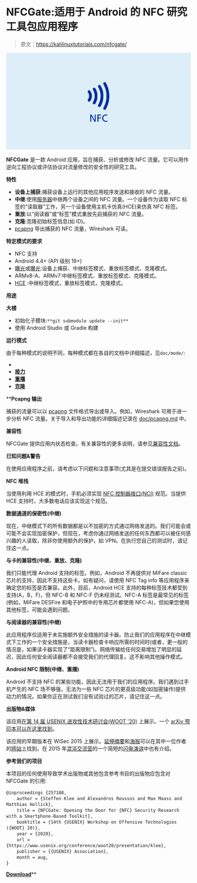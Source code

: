 # NFCGate:适用于 Android 的 NFC 研究工具包应用程序

> 原文：<https://kalilinuxtutorials.com/nfcgate/>

[![NFCGate : An NFC Research Toolkit Application For Android](img//09af06fce4a22d177d8f3702f5bebb84.png "NFCGate : An NFC Research Toolkit Application For Android")](https://1.bp.blogspot.com/-0LW777zyJEo/X6_mqkgzS8I/AAAAAAAAH_Q/xxRvwA3Me-E7mGtZ7vhA9QEi7z-6A9LDwCLcBGAsYHQ/s728/NFC%25281%2529.png)

**NFCGate** 是一款 Android 应用，旨在捕获、分析或修改 NFC 流量。它可以用作逆向工程协议或评估协议对流量修改的安全性的研究工具。

**特性**

*   **设备上捕获**:捕获设备上运行的其他应用程序发送和接收的 NFC 流量。
*   **中继**:使用[服务器](https://github.com/nfcgate/server)中继两个设备之间的 NFC 流量。一个设备作为读取 NFC 标签的“读取器”工作，另一个设备使用主机卡仿真(HCE)来仿真 NFC 标签。
*   **重放**:以“阅读器”或“标签”模式重放先前捕获的 NFC 流量。
*   **克隆**:克隆初始标签信息(如 ID)。
*   [pcapng](https://github.com/pcapng/pcapng) 导出捕获的 NFC 流量，Wireshark 可读。

**特定模式的要求**

*   NFC 支持
*   Android 4.4+ (API 级别 19+)
*   [曝光](https://github.com/ElderDrivers/EdXposed)或[曝光](https://repo.xposed.info/):设备上捕获、中继标签模式、重放标签模式、克隆模式。
*   ARMv8-A、ARMv7:中继标签模式、重放标签模式、克隆模式。
*   [HCE](https://developer.android.com/guide/topics/connectivity/nfc/hce) :中继标签模式，重放标签模式，克隆模式。

**用途**

**大楼**

*   初始化子模块:`**git submodule update --init**`
*   使用 Android Studio 或 Gradle 构建

**运行模式**

由于每种模式的说明不同，每种模式都在各自的文档中详细描述，见`doc/mode/`:

*   [](https://github.com/nfcgate/nfcgate/blob/v2/doc/mode/OnDevice.md)
*   **[**接力**](https://github.com/nfcgate/nfcgate/blob/v2/doc/mode/Relay.md)**
*   **[**重播**](https://github.com/nfcgate/nfcgate/blob/v2/doc/mode/Replay.md)**
*   **[**克隆**](https://github.com/nfcgate/nfcgate/blob/v2/doc/mode/Clone.md)**

 ****Pcapng 输出**

捕获的流量可以以 [pcapng](https://github.com/pcapng/pcapng) 文件格式导出或导入。例如，Wireshark 可用于进一步分析 NFC 流量。关于导入和导出功能的详细描述记录在 [doc/pcapng.md](https://github.com/nfcgate/nfcgate/blob/v2/doc/pcapng.md) 中。

**兼容性**

NFCGate 提供应用内状态检查。有关兼容性的更多说明，请参见[兼容性文档](https://github.com/nfcgate/nfcgate/blob/v2/doc/Compatibility.md)。

**已知问题&警告**

在使用应用程序之前，请考虑以下问题和注意事项(尤其是在提交错误报告之前)。

**NFC 堆栈**

当使用利用 HCE 的模式时，手机必须实现 [NFC 控制器接口(NCI)](https://nfc-forum.org/our-work/specifications-and-application-documents/specifications/nfc-controller-interface-nci-specification/) 规范。当提供 HCE 支持时，大多数电话应该实现这个规范。

**数据通道的保密性(中继)**

现在，中继模式下的所有数据都是以不加密的方式通过网络发送的。我们可能会或可能不会实现加密保护，但现在，考虑你通过网络发送的任何东西都可以被任何感兴趣的人读取，除非你使用额外的保护，如 VPN。在执行您自己的测试时，请记住这一点。

**与卡的兼容性(中继、重放、克隆)**

我们只能代理 Android 支持的标签。例如，Android 不再提供对 MiFare classic 芯片的支持，因此不支持这些卡。如有疑问，请使用 NFC Tag info 等应用程序来确定您的标签是否兼容。此外，目前，Android HCE 支持的每种标签技术都受到支持(A，B，F)，但 NFC-B 和 NFC-F 仍未经测试。NFC-A 标签是最常见的标签(例如，MiFare DESFire 和电子护照中的专用芯片都使用 NFC-A)，但如果您使用其他标签，可能会遇到问题。

**与阅读器的兼容性(中继)**

此应用程序仅适用于未实施额外安全措施的读卡器。防止我们的应用程序在中继模式下工作的一个安全措施是，当读卡器检查卡响应所需的时间时(或者，更一般的情况是，如果读卡器实现了“距离限制”)。网络传输给任何交易增加了明显的延迟，因此任何安全阅读器都不会接受我们的代理回复。这不影响其他操作模式。

**Android NFC 限制(中继、重播)**

Android 不支持 NFC 的某些功能，因此无法用于我们的应用程序。我们遇到过手机产生的 NFC 场不够强，无法为一些 NFC 芯片的更高级功能(如加密操作)提供动力的情况。如果你正在测试我们没有试验过的芯片，请记住这一点。

**出版物&媒体**

该应用[在第 14 届 USENIX 进攻性技术研讨会(WOOT '20)](https://www.usenix.org/conference/woot20/presentation/klee) 上展示。一个 [arXiv 预印本可以在这里找到](https://arxiv.org/abs/2008.03913)。

该应用的早期版本在 WiSec 2015 上展示。[延伸摘要](https://blog.velcommuta.de/wp-content/uploads/2015/07/nfcgate-extended-abstract.pdf)和[海报](https://blog.velcommuta.de/wp-content/uploads/2015/07/NFCGate-Poster.pdf)可以在其中一位作者的[网站](https://blog.velcommuta.de/publications/)上找到。在 2015 年[混沌交流营](https://events.ccc.de/camp/2015/wiki/Main_Page)的一个简短的[闪电演讲](https://media.ccc.de/browse/conferences/camp2015/camp2015-6862-lightning_talks_day_2.html#video&t=300)中也有介绍。

**参考我们的项目**

本项目的任何使用导致学术出版物或其他包含参考书目的出版物应包含对 NFCGate 的引用:

```
@inproceedings {257188,
    author = {Steffen Klee and Alexandros Roussos and Max Maass and Matthias Hollick},
    title = {NFCGate: Opening the Door for {NFC} Security Research with a Smartphone-Based Toolkit},
    booktitle = {14th {USENIX} Workshop on Offensive Technologies ({WOOT} 20)},
    year = {2020},
    url = {https://www.usenix.org/conference/woot20/presentation/klee},
    publisher = {{USENIX} Association},
    month = aug,
}

```

[**Download**](https://github.com/nfcgate/nfcgate)**